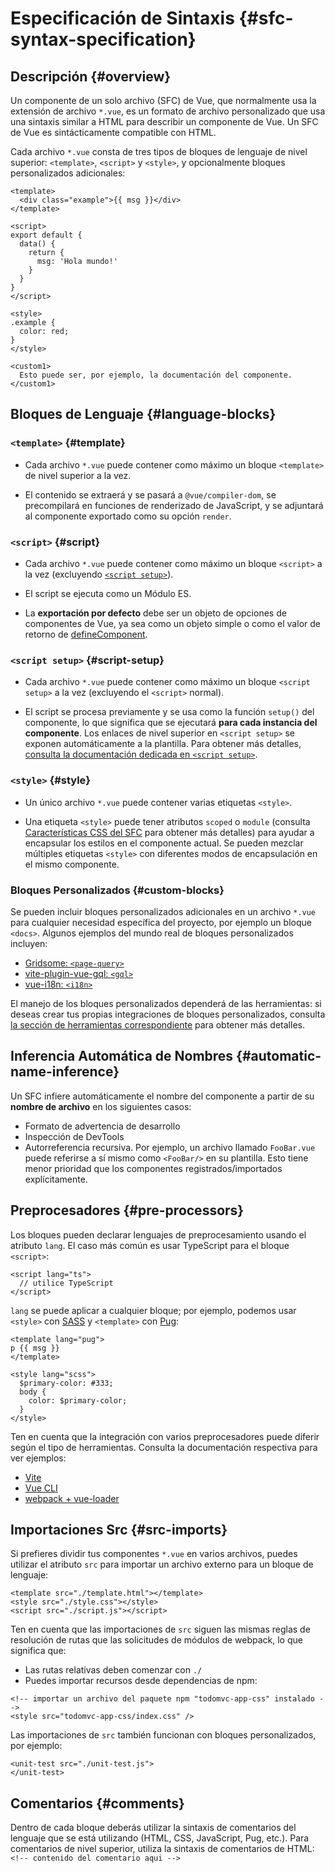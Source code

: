 # Especificación de Sintaxis {#sfc-syntax-specification}

## Descripción {#overview}

Un componente de un solo archivo (SFC) de Vue, que normalmente usa la extensión de archivo `*.vue`, es un formato de archivo personalizado que usa una sintaxis similar a HTML para describir un componente de Vue. Un SFC de Vue es sintácticamente compatible con HTML.

Cada archivo `*.vue` consta de tres tipos de bloques de lenguaje de nivel superior: `<template>`, `<script>` y `<style>`, y opcionalmente bloques personalizados adicionales:

```vue
<template>
  <div class="example">{{ msg }}</div>
</template>

<script>
export default {
  data() {
    return {
      msg: 'Hola mundo!'
    }
  }
}
</script>

<style>
.example {
  color: red;
}
</style>

<custom1>
  Esto puede ser, por ejemplo, la documentación del componente.
</custom1>
```

## Bloques de Lenguaje {#language-blocks}

### `<template>` {#template}

- Cada archivo `*.vue` puede contener como máximo un bloque `<template>` de nivel superior a la vez.

- El contenido se extraerá y se pasará a `@vue/compiler-dom`, se precompilará en funciones de renderizado de JavaScript, y se adjuntará al componente exportado como su opción `render`.

### `<script>` {#script}

- Cada archivo `*.vue` puede contener como máximo un bloque `<script>` a la vez (excluyendo [`<script setup>`](/api/sfc-script-setup)).

- El script se ejecuta como un Módulo ES.

- La **exportación por defecto** debe ser un objeto de opciones de componentes de Vue, ya sea como un objeto simple o como el valor de retorno de [defineComponent](/api/general#definecomponent).

### `<script setup>` {#script-setup}

- Cada archivo `*.vue` puede contener como máximo un bloque `<script setup>` a la vez (excluyendo el `<script>` normal).

- El script se procesa previamente y se usa como la función `setup()` del componente, lo que significa que se ejecutará **para cada instancia del componente**. Los enlaces de nivel superior en `<script setup>` se exponen automáticamente a la plantilla. Para obtener más detalles, [consulta la documentación dedicada en `<script setup>`](/api/sfc-script-setup).

### `<style>` {#style}

- Un único archivo `*.vue` puede contener varias etiquetas `<style>`.

- Una etiqueta `<style>` puede tener atributos `scoped` o `module` (consulta [Características CSS del SFC](/api/sfc-css-features) para obtener más detalles) para ayudar a encapsular los estilos en el componente actual. Se pueden mezclar múltiples etiquetas `<style>` con diferentes modos de encapsulación en el mismo componente.

### Bloques Personalizados {#custom-blocks}

Se pueden incluir bloques personalizados adicionales en un archivo `*.vue` para cualquier necesidad específica del proyecto, por ejemplo un bloque `<docs>`. Algunos ejemplos del mundo real de bloques personalizados incluyen:

- [Gridsome: `<page-query>`](https://gridsome.org/docs/querying-data/)
- [vite-plugin-vue-gql: `<gql>`](https://github.com/wheatjs/vite-plugin-vue-gql)
- [vue-i18n: `<i18n>`](https://github.com/intlify/bundle-tools/tree/main/packages/vite-plugin-vue-i18n#i18n-custom-block)

El manejo de los bloques personalizados dependerá de las herramientas: si deseas crear tus propias integraciones de bloques personalizados, consulta [la sección de herramientas correspondiente](/guide/scaling-up/tooling#sfc-custom-block-integration) para obtener más detalles.

## Inferencia Automática de Nombres {#automatic-name-inference}

Un SFC infiere automáticamente el nombre del componente a partir de su **nombre de archivo** en los siguientes casos:

- Formato de advertencia de desarrollo
- Inspección de DevTools
- Autorreferencia recursiva. Por ejemplo, un archivo llamado `FooBar.vue` puede referirse a sí mismo como `<FooBar/>` en su plantilla. Esto tiene menor prioridad que los componentes registrados/importados explícitamente.

## Preprocesadores {#pre-processors}

Los bloques pueden declarar lenguajes de preprocesamiento usando el atributo `lang`. El caso más común es usar TypeScript para el bloque `<script>`:

```vue-html
<script lang="ts">
  // utilice TypeScript
</script>
```

`lang` se puede aplicar a cualquier bloque; por ejemplo, podemos usar `<style>` con [SASS](https://sass-lang.com/) y `<template>` con [Pug](https://pugjs.org/api/getting-started.html):

```vue-html
<template lang="pug">
p {{ msg }}
</template>

<style lang="scss">
  $primary-color: #333;
  body {
    color: $primary-color;
  }
</style>
```

Ten en cuenta que la integración con varios preprocesadores puede diferir según el tipo de herramientas. Consulta la documentación respectiva para ver ejemplos:

- [Vite](https://vitejs.dev/guide/features.html#css-pre-processors)
- [Vue CLI](https://cli.vuejs.org/guide/css.html#pre-processors)
- [webpack + vue-loader](https://vue-loader.vuejs.org/guide/pre-processors.html#using-pre-processors)

## Importaciones Src {#src-imports}

Si prefieres dividir tus componentes `*.vue` en varios archivos, puedes utilizar el atributo `src` para importar un archivo externo para un bloque de lenguaje:

```vue
<template src="./template.html"></template>
<style src="./style.css"></style>
<script src="./script.js"></script>
```

Ten en cuenta que las importaciones de `src` siguen las mismas reglas de resolución de rutas que las solicitudes de módulos de webpack, lo que significa que:

- Las rutas relativas deben comenzar con `./`
- Puedes importar recursos desde dependencias de npm:

```vue
<!-- importar un archivo del paquete npm "todomvc-app-css" instalado -->
<style src="todomvc-app-css/index.css" />
```

Las importaciones de `src` también funcionan con bloques personalizados, por ejemplo:

```vue
<unit-test src="./unit-test.js">
</unit-test>
```

## Comentarios {#comments}

Dentro de cada bloque deberás utilizar la sintaxis de comentarios del lenguaje que se está utilizando (HTML, CSS, JavaScript, Pug, etc.). Para comentarios de nivel superior, utiliza la sintaxis de comentarios de HTML: `<!-- contenido del comentario aqui -->`
